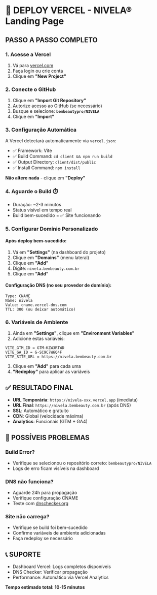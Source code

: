 # 🚀 DEPLOY VERCEL - NIVELA® Landing Page

## PASSO A PASSO COMPLETO

### 1. **Acesse a Vercel**
1. Vá para [vercel.com](https://vercel.com)
2. Faça login ou crie conta
3. Clique em **"New Project"**

### 2. **Conecte o GitHub**
1. Clique em **"Import Git Repository"**
2. Autorize acesso ao GitHub (se necessário)
3. Busque e selecione: **`bembeautypro/NIVELA`**
4. Clique em **"Import"**

### 3. **Configuração Automática**
A Vercel detectará automaticamente via `vercel.json`:
- ✅ Framework: Vite
- ✅ Build Command: `cd client && npm run build`
- ✅ Output Directory: `client/dist/public`
- ✅ Install Command: `npm install`

**Não altere nada** - clique em **"Deploy"**

### 4. **Aguarde o Build** ⏱️
- Duração: ~2-3 minutos
- Status visível em tempo real
- Build bem-sucedido = ✅ Site funcionando

### 5. **Configurar Domínio Personalizado**

#### Após deploy bem-sucedido:
1. Vá em **"Settings"** (na dashboard do projeto)
2. Clique em **"Domains"** (menu lateral)
3. Clique em **"Add"**
4. Digite: `nivela.bembeauty.com.br`
5. Clique em **"Add"**

#### Configuração DNS (no seu provedor de domínio):
```
Type: CNAME
Name: nivela
Value: cname.vercel-dns.com
TTL: 300 (ou deixar automático)
```

### 6. **Variáveis de Ambiente**
1. Ainda em **"Settings"**, clique em **"Environment Variables"**
2. Adicione estas variáveis:

```
VITE_GTM_ID = GTM-KZW3RTWD
VITE_GA_ID = G-SC9C7W6Q4F
VITE_SITE_URL = https://nivela.bembeauty.com.br
```

3. Clique em **"Add"** para cada uma
4. **"Redeploy"** para aplicar as variáveis

## ✅ RESULTADO FINAL

- **URL Temporária**: `https://nivela-xxx.vercel.app` (imediata)
- **URL Final**: `https://nivela.bembeauty.com.br` (após DNS)
- **SSL**: Automático e gratuito
- **CDN**: Global (velocidade máxima)
- **Analytics**: Funcionais (GTM + GA4)

## 🚨 POSSÍVEIS PROBLEMAS

### Build Error?
- Verifique se selecionou o repositório correto: `bembeautypro/NIVELA`
- Logs de erro ficam visíveis na dashboard

### DNS não funciona?
- Aguarde 24h para propagação
- Verifique configuração CNAME
- Teste com [dnschecker.org](https://dnschecker.org)

### Site não carrega?
- Verifique se build foi bem-sucedido
- Confirme variáveis de ambiente adicionadas
- Faça redeploy se necessário

## 📞 SUPORTE

- Dashboard Vercel: Logs completos disponíveis
- DNS Checker: Verificar propagação
- Performance: Automático via Vercel Analytics

**Tempo estimado total: 10-15 minutos**